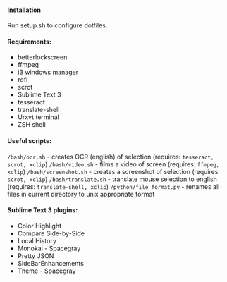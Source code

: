 #### Installation
Run setup.sh to configure dotfiles.

#### Requirements:
* betterlockscreen
* ffmpeg
* i3 windows manager
* rofi
* scrot
* Sublime Text 3
* tesseract
* translate-shell
* Urxvt terminal
* ZSH shell

#### Useful scripts:
`/bash/ocr.sh` - creates OCR (english) of selection (requires: `tesseract, scrot, xclip`)
`/bash/video.sh` - films a video of screen (requires: `ffmpeg, xclip`)
`/bash/screenshot.sh` - creates a screenshot of selection (requires: `scrot, xclip`)
`/bash/translate.sh` - translate mouse selection to english (requires: `translate-shell, xclip`)
`/python/file_format.py` - renames all files in current directory to unix appropriate format

#### Sublime Text 3 plugins:

* Color Highlight
* Compare Side-by-Side
* Local History
* Monokai - Spacegray
* Pretty JSON
* SideBarEnhancements
* Theme - Spacegray